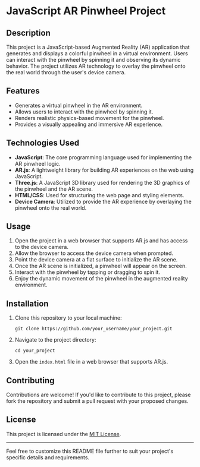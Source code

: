 

# JavaScript AR Pinwheel Project

## Description
This project is a JavaScript-based Augmented Reality (AR) application that generates and displays a colorful pinwheel in a virtual environment. Users can interact with the pinwheel by spinning it and observing its dynamic behavior. The project utilizes AR technology to overlay the pinwheel onto the real world through the user's device camera.

## Features
- Generates a virtual pinwheel in the AR environment.
- Allows users to interact with the pinwheel by spinning it.
- Renders realistic physics-based movement for the pinwheel.
- Provides a visually appealing and immersive AR experience.

## Technologies Used
- **JavaScript**: The core programming language used for implementing the AR pinwheel logic.
- **AR.js**: A lightweight library for building AR experiences on the web using JavaScript.
- **Three.js**: A JavaScript 3D library used for rendering the 3D graphics of the pinwheel and the AR scene.
- **HTML/CSS**: Used for structuring the web page and styling elements.
- **Device Camera**: Utilized to provide the AR experience by overlaying the pinwheel onto the real world.

## Usage
1. Open the project in a web browser that supports AR.js and has access to the device camera.
2. Allow the browser to access the device camera when prompted.
3. Point the device camera at a flat surface to initialize the AR scene.
4. Once the AR scene is initialized, a pinwheel will appear on the screen.
5. Interact with the pinwheel by tapping or dragging to spin it.
6. Enjoy the dynamic movement of the pinwheel in the augmented reality environment.

## Installation
1. Clone this repository to your local machine:
   ```
   git clone https://github.com/your_username/your_project.git
   ```
2. Navigate to the project directory:
   ```
   cd your_project
   ```
3. Open the `index.html` file in a web browser that supports AR.js.

## Contributing
Contributions are welcome! If you'd like to contribute to this project, please fork the repository and submit a pull request with your proposed changes.

## License
This project is licensed under the [MIT License](LICENSE).

---

Feel free to customize this README file further to suit your project's specific details and requirements.
